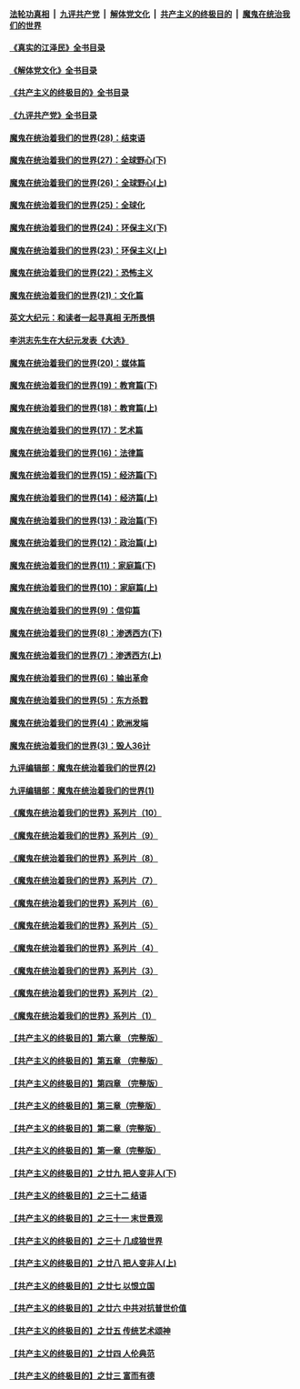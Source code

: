 ####  [法轮功真相](../../../../basic/blob/master/README.md?t=05221531) &nbsp;|&nbsp; [九评共产党](../../../../9ping.md/blob/master/README.md?t=05221531) &nbsp;|&nbsp; [解体党文化](../../../../jtdwh.md/blob/master/README.md?t=05221531)  &nbsp;|&nbsp; [共产主义的终极目的](../../../../gczydzjmd.md/blob/master/README.md?t=05221531) &nbsp;|&nbsp; [魔鬼在统治我们的世界](../../../../mgztzwmdsj.md/blob/master/README.md?t=05221531) 

#### [《真实的江泽民》全书目录](../pages/nsc422/n13721399.md?t=05221531) 

#### [《解体党文化》全书目录](../pages/nsc422/n13721157.md?t=05221531) 

#### [《共产主义的终极目的》全书目录](../pages/nsc422/n13721048.md?t=05221531) 

#### [《九评共产党》全书目录](../pages/nsc422/n13708085.md?t=05221531) 

#### [魔鬼在统治着我们的世界(28)：结束语](../pages/nsc422/n10936246.md?t=05221531) 

#### [魔鬼在统治着我们的世界(27)：全球野心(下)](../pages/nsc422/n10928319.md?t=05221531) 

#### [魔鬼在统治着我们的世界(26)：全球野心(上)](../pages/nsc422/n10900318.md?t=05221531) 

#### [魔鬼在统治着我们的世界(25)：全球化](../pages/nsc422/n10788205.md?t=05221531) 

#### [魔鬼在统治着我们的世界(24)：环保主义(下)](../pages/nsc422/n10695307.md?t=05221531) 

#### [魔鬼在统治着我们的世界(23)：环保主义(上)](../pages/nsc422/n10688613.md?t=05221531) 

#### [魔鬼在统治着我们的世界(22)：恐怖主义](../pages/nsc422/n10614727.md?t=05221531) 

#### [魔鬼在统治着我们的世界(21)：文化篇](../pages/nsc422/n10597706.md?t=05221531) 

#### [英文大纪元：和读者一起寻真相 无所畏惧](../pages/nsc422/n12542027.md?t=05221531) 

#### [李洪志先生在大纪元发表《大选》](../pages/nsc422/n12534746.md?t=05221531) 

#### [魔鬼在统治着我们的世界(20)：媒体篇](../pages/nsc422/n10586579.md?t=05221531) 

#### [魔鬼在统治着我们的世界(19)：教育篇(下)](../pages/nsc422/n10564808.md?t=05221531) 

#### [魔鬼在统治着我们的世界(18)：教育篇(上)](../pages/nsc422/n10526970.md?t=05221531) 

#### [魔鬼在统治着我们的世界(17)：艺术篇](../pages/nsc422/n10499093.md?t=05221531) 

#### [魔鬼在统治着我们的世界(16)：法律篇](../pages/nsc422/n10485969.md?t=05221531) 

#### [魔鬼在统治着我们的世界(15)：经济篇(下)](../pages/nsc422/n10469975.md?t=05221531) 

#### [魔鬼在统治着我们的世界(14)：经济篇(上)](../pages/nsc422/n10457370.md?t=05221531) 

#### [魔鬼在统治着我们的世界(13)：政治篇(下)](../pages/nsc422/n10448270.md?t=05221531) 

#### [魔鬼在统治着我们的世界(12)：政治篇(上)](../pages/nsc422/n10444576.md?t=05221531) 

#### [魔鬼在统治着我们的世界(11)：家庭篇(下)](../pages/nsc422/n10440961.md?t=05221531) 

#### [魔鬼在统治着我们的世界(10)：家庭篇(上)](../pages/nsc422/n10435448.md?t=05221531) 

#### [魔鬼在统治着我们的世界(9)：信仰篇](../pages/nsc422/n10432159.md?t=05221531) 

#### [魔鬼在统治着我们的世界(8)：渗透西方(下)](../pages/nsc422/n10429603.md?t=05221531) 

#### [魔鬼在统治着我们的世界(7)：渗透西方(上)](../pages/nsc422/n10426013.md?t=05221531) 

#### [魔鬼在统治着我们的世界(6)：输出革命](../pages/nsc422/n10421536.md?t=05221531) 

#### [魔鬼在统治着我们的世界(5)：东方杀戮](../pages/nsc422/n10417707.md?t=05221531) 

#### [魔鬼在统治着我们的世界(4)：欧洲发端](../pages/nsc422/n10414890.md?t=05221531) 

#### [魔鬼在统治着我们的世界(3)：毁人36计](../pages/nsc422/n10411583.md?t=05221531) 

#### [九评编辑部：魔鬼在统治着我们的世界(2)](../pages/nsc422/n10410036.md?t=05221531) 

#### [九评编辑部：魔鬼在统治着我们的世界(1)](../pages/nsc422/n10406825.md?t=05221531) 

#### [《魔鬼在统治着我们的世界》系列片（10）](../pages/nsc422/n12292670.md?t=05221531) 

#### [《魔鬼在统治着我们的世界》系列片（9）](../pages/nsc422/n12290859.md?t=05221531) 

#### [《魔鬼在统治着我们的世界》系列片（8）](../pages/nsc422/n12287445.md?t=05221531) 

#### [《魔鬼在统治着我们的世界》系列片（7）](../pages/nsc422/n12283425.md?t=05221531) 

#### [《魔鬼在统治着我们的世界》系列片（6）](../pages/nsc422/n12282314.md?t=05221531) 

#### [《魔鬼在统治着我们的世界》系列片（5）](../pages/nsc422/n12281419.md?t=05221531) 

#### [《魔鬼在统治着我们的世界》系列片（4）](../pages/nsc422/n12274024.md?t=05221531) 

#### [《魔鬼在统治着我们的世界》系列片（3）](../pages/nsc422/n12271322.md?t=05221531) 

#### [《魔鬼在统治着我们的世界》系列片（2）](../pages/nsc422/n12269049.md?t=05221531) 

#### [《魔鬼在统治着我们的世界》系列片（1）](../pages/nsc422/n12267575.md?t=05221531) 

#### [【共产主义的终极目的】第六章 （完整版）](../pages/nsc422/n11428913.md?t=05221531) 

#### [【共产主义的终极目的】第五章 （完整版）](../pages/nsc422/n11428912.md?t=05221531) 

#### [【共产主义的终极目的】第四章 （完整版）](../pages/nsc422/n11428907.md?t=05221531) 

#### [【共产主义的终极目的】第三章（完整版）](../pages/nsc422/n11428848.md?t=05221531) 

#### [【共产主义的终极目的】第二章（完整版）](../pages/nsc422/n11428831.md?t=05221531) 

#### [【共产主义的终极目的】第一章（完整版）](../pages/nsc422/n11417651.md?t=05221531) 

#### [【共产主义的终极目的】之廿九 把人变非人(下)](../pages/nsc422/n11344140.md?t=05221531) 

#### [【共产主义的终极目的】之三十二 结语](../pages/nsc422/n11360535.md?t=05221531) 

#### [【共产主义的终极目的】之三十一 末世景观](../pages/nsc422/n11351129.md?t=05221531) 

#### [【共产主义的终极目的】之三十 几成狼世界](../pages/nsc422/n11348280.md?t=05221531) 

#### [【共产主义的终极目的】之廿八 把人变非人(上)](../pages/nsc422/n11340492.md?t=05221531) 

#### [【共产主义的终极目的】之廿七 以恨立国](../pages/nsc422/n11336944.md?t=05221531) 

#### [【共产主义的终极目的】之廿六 中共对抗普世价值](../pages/nsc422/n11324785.md?t=05221531) 

#### [【共产主义的终极目的】之廿五 传统艺术颂神](../pages/nsc422/n11296396.md?t=05221531) 

#### [【共产主义的终极目的】之廿四 人伦典范](../pages/nsc422/n11296397.md?t=05221531) 

#### [【共产主义的终极目的】之廿三 富而有德](../pages/nsc422/n11283598.md?t=05221531) 

